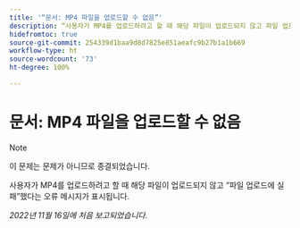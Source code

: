 ```yaml
---
title: '“문서: MP4 파일을 업로드할 수 없음”'
description: “사용자가 MP4를 업로드하려고 할 때 해당 파일이 업로드되지 않고 파일 업로드에 실패했다는 오류 메시지가 표시됩니다.”
hidefromtoc: true
source-git-commit: 254339d1baa9d8d7825e851aeafc9b27b1a1b669
workflow-type: ht
source-wordcount: '73'
ht-degree: 100%

---
```



# 문서: MP4 파일을 업로드할 수 없음

>[!NOTE]
>
>이 문제는 문제가 아니므로 종결되었습니다.

사용자가 MP4를 업로드하려고 할 때 해당 파일이 업로드되지 않고 “파일 업로드에 실패”했다는 오류 메시지가 표시됩니다.

_2022년 11월 16일에 처음 보고되었습니다._

